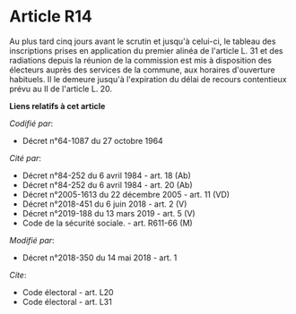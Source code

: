 # Article R14

Au plus tard cinq jours avant le scrutin et jusqu'à celui-ci, le tableau des inscriptions prises en application du premier
alinéa de l'article L. 31 et des radiations depuis la réunion de la commission est mis à disposition des électeurs auprès des
services de la commune, aux horaires d'ouverture habituels. Il le demeure jusqu'à l'expiration du délai de recours
contentieux prévu au II de l'article L. 20.

**Liens relatifs à cet article**

_Codifié par_:

  - Décret n°64-1087 du 27 octobre 1964

_Cité par_:

  - Décret n°84-252 du 6 avril 1984 - art. 18 (Ab)
  - Décret n°84-252 du 6 avril 1984 - art. 20 (Ab)
  - Décret n°2005-1613 du 22 décembre 2005 - art. 11 (VD)
  - Décret n°2018-451 du 6 juin 2018 - art. 2 (V)
  - Décret n°2019-188 du 13 mars 2019 - art. 5 (V)
  - Code de la sécurité sociale. - art. R611-66 (M)

_Modifié par_:

  - Décret n°2018-350 du 14 mai 2018 - art. 1

_Cite_:

  - Code électoral - art. L20
  - Code électoral - art. L31

